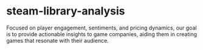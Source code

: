 # steam-library-analysis
Focused on player engagement, sentiments, and pricing dynamics, our goal is to provide actionable insights to game companies, aiding them in creating games that resonate with their audience.
